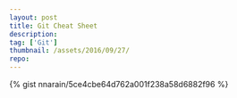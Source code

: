 ```yaml
---
layout: post
title: Git Cheat Sheet
description:
tag: ['Git']
thumbnail: /assets/2016/09/27/
repo:
---
```


{% gist nnarain/5ce4cbe64d762a001f238a58d6882f96 %}

